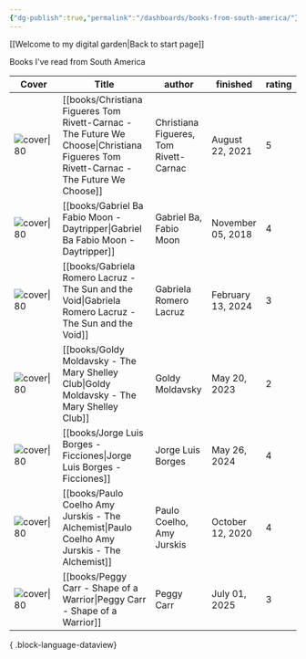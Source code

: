 ```yaml
---
{"dg-publish":true,"permalink":"/dashboards/books-from-south-america/"}
---
```


[[Welcome to my digital garden\|Back to start page]]

Books I've read from South America

| Cover                                                                                                                         | Title                                                                                                                                   | author                                 | finished          | rating |
| ----------------------------------------------------------------------------------------------------------------------------- | --------------------------------------------------------------------------------------------------------------------------------------- | -------------------------------------- | ----------------- | ------ |
| ![cover\|80](http://books.google.com/books/content?id=oEqwDwAAQBAJ&printsec=frontcover&img=1&zoom=1&edge=curl&source=gbs_api) | [[books/Christiana Figueres Tom Rivett-Carnac - The Future We Choose\|Christiana Figueres Tom Rivett-Carnac - The Future We Choose]] | Christiana Figueres, Tom Rivett-Carnac | August 22, 2021   | 5      |
| ![cover\|80](http://books.google.com/books/content?id=YS7fAAAAQBAJ&printsec=frontcover&img=1&zoom=1&edge=curl&source=gbs_api) | [[books/Gabriel Ba Fabio Moon - Daytripper\|Gabriel Ba Fabio Moon - Daytripper]]                                                     | Gabriel Ba, Fabio Moon                 | November 05, 2018 | 4      |
| ![cover\|80](http://books.google.com/books/content?id=83lkEAAAQBAJ&printsec=frontcover&img=1&zoom=1&edge=curl&source=gbs_api) | [[books/Gabriela Romero Lacruz - The Sun and the Void\|Gabriela Romero Lacruz - The Sun and the Void]]                               | Gabriela Romero Lacruz                 | February 13, 2024 | 3      |
| ![cover\|80](http://books.google.com/books/content?id=Ley3DwAAQBAJ&printsec=frontcover&img=1&zoom=1&edge=curl&source=gbs_api) | [[books/Goldy Moldavsky - The Mary Shelley Club\|Goldy Moldavsky - The Mary Shelley Club]]                                           | Goldy Moldavsky                        | May 20, 2023      | 2      |
| ![cover\|80](http://books.google.com/books/content?id=-VdAAQAAIAAJ&printsec=frontcover&img=1&zoom=1&source=gbs_api)           | [[books/Jorge Luis Borges - Ficciones\|Jorge Luis Borges - Ficciones]]                                                               | Jorge Luis Borges                      | May 26, 2024      | 4      |
| ![cover\|80](http://books.google.com/books/content?id=orkBswEACAAJ&printsec=frontcover&img=1&zoom=1&source=gbs_api)           | [[books/Paulo Coelho Amy Jurskis - The Alchemist\|Paulo Coelho Amy Jurskis - The Alchemist]]                                         | Paulo Coelho, Amy Jurskis              | October 12, 2020  | 4      |
| ![cover\|80](http://books.google.com/books/content?id=iyMJzgEACAAJ&printsec=frontcover&img=1&zoom=1&source=gbs_api)           | [[books/Peggy Carr - Shape of a Warrior\|Peggy Carr - Shape of a Warrior]]                                                           | Peggy Carr                             | July 01, 2025     | 3      |

{ .block-language-dataview}